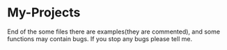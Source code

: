 # My-Projects

End of the some files there are examples(they are commented), and some functions may contain bugs. If you stop any bugs please tell me.
